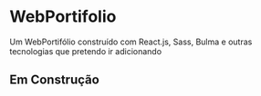 # WebPortifolio
Um WebPortifólio construído com React.js, Sass, Bulma e outras tecnologias que pretendo ir adicionando
## Em Construção
